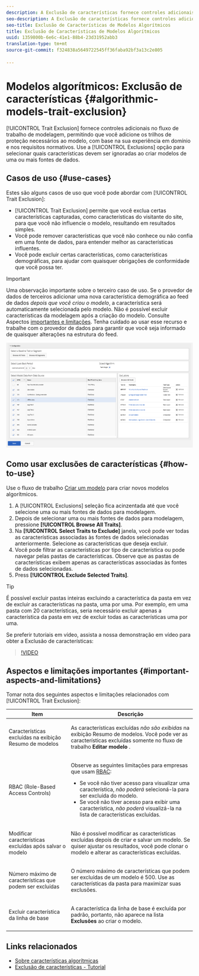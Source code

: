 ```yaml
---
description: A Exclusão de características fornece controles adicionais no fluxo de trabalho de modelagem, permitindo que você adicione os trilhos de proteção necessários ao modelo, com base na sua experiência em domínio e nos requisitos normativos. Use a opção Exclusões para selecionar quais características devem ser ignoradas ao criar modelos de uma ou mais fontes de dados.
seo-description: A Exclusão de características fornece controles adicionais no fluxo de trabalho de modelagem, permitindo que você adicione os trilhos de proteção necessários ao modelo, com base na sua experiência em domínio e nos requisitos normativos. Use a opção Exclusões para selecionar quais características devem ser ignoradas ao criar modelos de uma ou mais fontes de dados.
seo-title: Exclusão de Características de Modelos Algorítmicos
title: Exclusão de Características de Modelos Algorítmicos
uuid: 1359800b-6e6c-41e1-88b4-23d31952abb3
translation-type: tm+mt
source-git-commit: f324838a5649722545ff36faba92bf3a13c2e805

---
```



# Modelos algorítmicos: Exclusão de características {#algorithmic-models-trait-exclusion}

[!UICONTROL Trait Exclusion] fornece controles adicionais no fluxo de trabalho de modelagem, permitindo que você adicione os trilhos de proteção necessários ao modelo, com base na sua experiência em domínio e nos requisitos normativos. Use a [!UICONTROL Exclusions] opção para selecionar quais características devem ser ignoradas ao criar modelos de uma ou mais fontes de dados.

## Casos de uso {#use-cases}

Estes são alguns casos de uso que você pode abordar com [!UICONTROL Trait Exclusion]:

* [!UICONTROL Trait Exclusion] permite que você exclua certas características capturadas, como características do visitante do site, para que você não influencie o modelo, resultando em resultados simples.
* Você pode remover características que você não conhece ou não confia em uma fonte de dados, para entender melhor as características influentes.
* Você pode excluir certas características, como características demográficas, para ajudar com quaisquer obrigações de conformidade que você possa ter.

>[!IMPORTANT]
>
>Uma observação importante sobre o terceiro caso de uso. Se o provedor de dados de terceiros adicionar uma nova característica demográfica ao feed de dados *depois que você criou o modelo*, a característica será automaticamente selecionada pelo modelo. Não é possível excluir características da modelagem após a criação do modelo. Consulte Aspectos [importantes e limitações](../../features/algorithmic-models/trait-exclusion-algo-models.md#important-aspects-and-limitations). Tenha cuidado ao usar esse recurso e trabalhe com o provedor de dados para garantir que você seja informado de quaisquer alterações na estrutura do feed.

![](assets/lam_exclude_traits.png)

## Como usar exclusões de características {#how-to-use}

Use o fluxo de trabalho [Criar um modelo](../../features/algorithmic-models/create-model.md#build-model) para criar novos modelos algorítmicos.

1. A [!UICONTROL Exclusions] seleção fica acinzentada até que você selecione uma ou mais fontes de dados para modelagem.
2. Depois de selecionar uma ou mais fontes de dados para modelagem, pressione **[!UICONTROL Browse All Traits]**.
3. Na **[!UICONTROL Select Traits to Exclude]** janela, você pode ver todas as características associadas às fontes de dados selecionadas anteriormente. Selecione as características que deseja excluir.
4. Você pode filtrar as características por tipo de característica ou pode navegar pelas pastas de características. Observe que as pastas de características exibem apenas as características associadas às fontes de dados selecionadas.
5. Press **[!UICONTROL Exclude Selected Traits]**.

>[!TIP]
>
>É possível excluir pastas inteiras excluindo a característica da pasta em vez de excluir as características na pasta, uma por uma. Por exemplo, em uma pasta com 20 características, seria necessário excluir apenas a característica da pasta em vez de excluir todas as características uma por uma.

Se preferir tutoriais em vídeo, assista a nossa demonstração em vídeo para obter a Exclusão de características:

>[!VIDEO](https://video.tv.adobe.com/v/25569/?quality=12&captions=por_br)

## Aspectos e limitações importantes {#important-aspects-and-limitations}

Tomar nota dos seguintes aspectos e limitações relacionados com [!UICONTROL Trait Exclusion]:

<table id="table_BA5C3545BC9E4717BD567B00C803AA53"> 
 <thead> 
  <tr> 
   <th colname="col1" class="entry"> Item </th> 
   <th colname="col2" class="entry"> Descrição </th>
  </tr> 
 </thead>
 <tbody> 
  <tr> 
   <td colname="col1"> <p>Características excluídas na exibição Resumo de modelos </p> </td>
   <td colname="col2"> <p>As características excluídas <i>não são exibidas</i> na exibição Resumo de modelos. Você pode ver as características excluídas somente no fluxo de trabalho <b><span class="uicontrol"> Editar modelo</span></b> . </p> </td>
  </tr> 
  <tr> 
   <td colname="col1"> <p>RBAC (Role-Based Access Controls) </p> </td>
   <td colname="col2"> <p>Observe as seguintes limitações para empresas que usam <a href="../../features/administration/administration-overview.md#administration"> RBAC</a>: </p> <p>
     <ul id="ul_38A4056C235B428C822EA4A353893786"> 
      <li id="li_2624FB35581F4807B8530910D63FFDBF">Se você não tiver acesso para visualizar uma característica, <i>não poderá</i> selecioná-la para ser excluída do modelo. </li>
      <li id="li_3FD7A12AAAA8462EA84A760C05F20379">Se você não tiver acesso para exibir uma característica, <i>não poderá</i> visualizá-la na lista de características excluídas. </li>
     </ul> </p> </td>
  </tr> 
  <tr> 
   <td colname="col1"> <p>Modificar características excluídas após salvar o modelo </p> </td>
   <td colname="col2"> <p>Não é possível modificar as características excluídas depois de criar e salvar um modelo. Se quiser ajustar os resultados, você pode clonar o modelo e alterar as características excluídas. </p> </td>
  </tr> 
  <tr> 
   <td colname="col1"> <p>Número máximo de características que podem ser excluídas </p> </td>
   <td colname="col2"> <p>O número máximo de características que podem ser excluídas de um modelo é 500. Use as características da pasta para maximizar suas exclusões. </p> </td>
  </tr> 
  <tr> 
   <td colname="col1"> <p>Excluir característica da linha de base </p> </td>
   <td colname="col2"> <p>A característica da linha de base é excluída por padrão, portanto, não aparece na lista <b><span class="uicontrol"> Exclusões</span></b> ao criar o modelo. </p> </td>
  </tr>
 </tbody>
</table>

## Links relacionados

* [Sobre características algorítmicas](/help/using/features/algorithmic-models/understanding-models.md)
* [Exclusão de características - Tutorial](https://helpx.adobe.com/audience-manager/kt/using/excluding-traits-look-alike-model-feature-video-use.html)